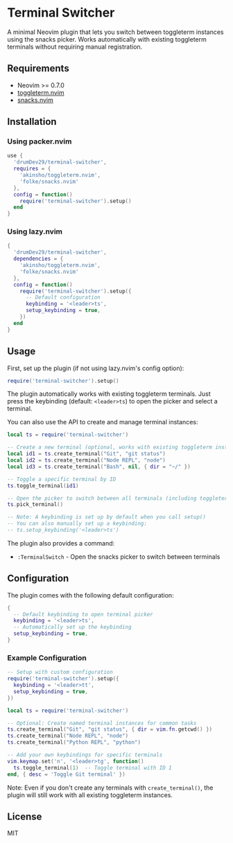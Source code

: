 # Terminal Switcher

A minimal Neovim plugin that lets you switch between toggleterm instances using the snacks picker. Works automatically with existing toggleterm terminals without requiring manual registration.

## Requirements

- Neovim >= 0.7.0
- [toggleterm.nvim](https://github.com/akinsho/toggleterm.nvim)
- [snacks.nvim](https://github.com/folke/snacks.nvim)

## Installation

### Using packer.nvim

```lua
use {
  'drumDev29/terminal-switcher',
  requires = {
    'akinsho/toggleterm.nvim',
    'folke/snacks.nvim'
  },
  config = function()
    require('terminal-switcher').setup()
  end
}
```

### Using lazy.nvim

```lua
{
  'drumDev29/terminal-switcher',
  dependencies = {
    'akinsho/toggleterm.nvim',
    'folke/snacks.nvim'
  },
  config = function()
    require('terminal-switcher').setup({
      -- Default configuration
      keybinding = '<leader>ts',
      setup_keybinding = true,
    })
  end
}
```

## Usage

First, set up the plugin (if not using lazy.nvim's config option):

```lua
require('terminal-switcher').setup()
```

The plugin automatically works with existing toggleterm terminals. Just press the keybinding (default: `<leader>ts`) to open the picker and select a terminal.

You can also use the API to create and manage terminal instances:

```lua
local ts = require('terminal-switcher')

-- Create a new terminal (optional, works with existing toggleterm instances)
local id1 = ts.create_terminal("Git", "git status")
local id2 = ts.create_terminal("Node REPL", "node")
local id3 = ts.create_terminal("Bash", nil, { dir = "~/" })

-- Toggle a specific terminal by ID
ts.toggle_terminal(id1)

-- Open the picker to switch between all terminals (including toggleterm instances)
ts.pick_terminal()

-- Note: A keybinding is set up by default when you call setup()
-- You can also manually set up a keybinding:
-- ts.setup_keybinding('<leader>ts')
```

The plugin also provides a command:

- `:TerminalSwitch` - Open the snacks picker to switch between terminals

## Configuration

The plugin comes with the following default configuration:

```lua
{
  -- Default keybinding to open terminal picker
  keybinding = '<leader>ts',
  -- Automatically set up the keybinding
  setup_keybinding = true,
}
```

### Example Configuration

```lua
-- Setup with custom configuration
require('terminal-switcher').setup({
  keybinding = '<leader>tt',
  setup_keybinding = true,
})

local ts = require('terminal-switcher')

-- Optional: Create named terminal instances for common tasks
ts.create_terminal("Git", "git status", { dir = vim.fn.getcwd() })
ts.create_terminal("Node REPL", "node")
ts.create_terminal("Python REPL", "python")

-- Add your own keybindings for specific terminals
vim.keymap.set('n', '<leader>tg', function()
  ts.toggle_terminal(1)  -- Toggle terminal with ID 1
end, { desc = 'Toggle Git terminal' })
```

Note: Even if you don't create any terminals with `create_terminal()`, the plugin will still work with all existing toggleterm instances.

## License

MIT